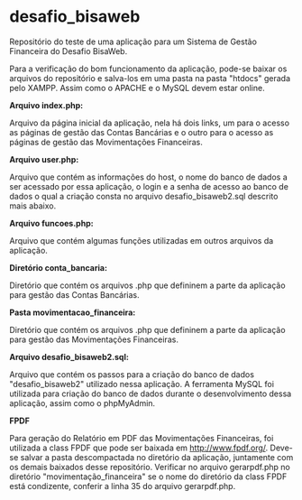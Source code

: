# desafio_bisaweb

Repositório do teste de uma aplicação para um Sistema de Gestão Financeira do Desafio BisaWeb.

Para a verificação do bom funcionamento da aplicação, pode-se baixar os arquivos do repositório e salva-los em uma pasta na pasta "htdocs" gerada pelo XAMPP. Assim como o APACHE e o MySQL devem estar online.

**Arquivo index.php:**

Arquivo da página inicial da aplicação, nela há dois links, um para o acesso as páginas de gestão das Contas Bancárias e o outro para o acesso as páginas de gestão das Movimentações Financeiras.

**Arquivo user.php:**

Arquivo que contém as informações do host, o nome do banco de dados a ser acessado por essa aplicação, o login e a senha de acesso ao banco de dados o qual a criação consta no arquivo desafio_bisaweb2.sql descrito mais abaixo.

**Arquivo funcoes.php:**

Arquivo que contém algumas funções utilizadas em outros arquivos da aplicação.

**Diretório conta_bancaria:**

Diretório que contém os arquivos .php que defininem a parte da aplicação para gestão das Contas Bancárias.

**Pasta movimentacao_financeira:**

Diretório que contém os arquivos .php que defininem a parte da aplicação para gestão das Movimentações Financeiras.

**Arquivo desafio_bisaweb2.sql:**

Arquivo que contém os passos para a criação do banco de dados "desafio_bisaweb2" utilizado nessa aplicação. A ferramenta MySQL foi utilizada para criação do banco de dados durante o desenvolvimento dessa aplicação, assim como o phpMyAdmin.

**FPDF**

Para geração do Relatório em PDF das Movimentações Financeiras, foi utilizada a class FPDF que pode ser baixada em http://www.fpdf.org/. Deve-se salvar a pasta descompactada no diretório da aplicação, juntamente com os demais baixados desse repositório. Verificar no arquivo gerarpdf.php no diretório "movimentação_financeira" se o nome do diretório da class FPDF está condizente, conferir a linha 35 do arquivo gerarpdf.php. 
